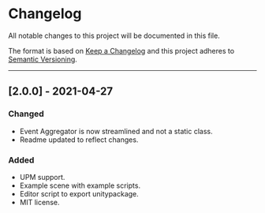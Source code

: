 # Changelog
All notable changes to this project will be documented in this file.

The format is based on [Keep a Changelog](https://keepachangelog.com/) and this project adheres to [Semantic Versioning](https://semver.org/).
___

## [2.0.0] - 2021-04-27
### Changed
- Event Aggregator is now streamlined and not a static class.
- Readme updated to reflect changes.
  
### Added
- UPM support.
- Example scene with example scripts.
- Editor script to export unitypackage.
- MIT license.
  